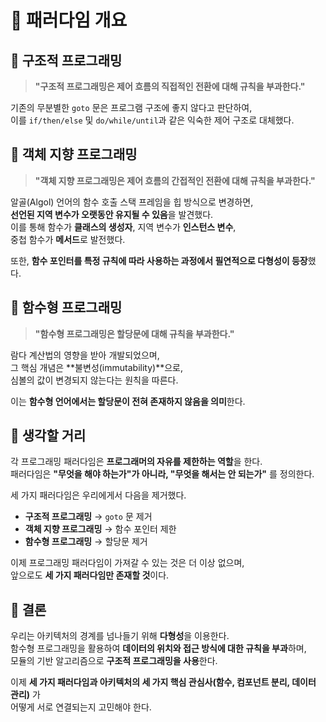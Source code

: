 # 📕 패러다임 개요

## 📗 구조적 프로그래밍

> **"구조적 프로그래밍은 제어 흐름의 직접적인 전환에 대해 규칙을 부과한다."**

기존의 무분별한 `goto` 문은 프로그램 구조에 좋지 않다고 판단하여,  
이를 `if/then/else` 및 `do/while/until`과 같은 익숙한 제어 구조로 대체했다.

## 📗 객체 지향 프로그래밍

> **"객체 지향 프로그래밍은 제어 흐름의 간접적인 전환에 대해 규칙을 부과한다."**

알골(Algol) 언어의 함수 호출 스택 프레임을 힙 방식으로 변경하면,  
**선언된 지역 변수가 오랫동안 유지될 수 있음**을 발견했다.  
이를 통해 함수가 **클래스의 생성자**, 지역 변수가 **인스턴스 변수**,  
중첩 함수가 **메서드**로 발전했다.  

또한, **함수 포인터를 특정 규칙에 따라 사용하는 과정에서 필연적으로 다형성이 등장**했다.

## 📗 함수형 프로그래밍

> **"함수형 프로그래밍은 할당문에 대해 규칙을 부과한다."**

람다 계산법의 영향을 받아 개발되었으며,  
그 핵심 개념은 **불변성(immutability)**으로,  
심볼의 값이 변경되지 않는다는 원칙을 따른다.  

이는 **함수형 언어에서는 할당문이 전혀 존재하지 않음을 의미**한다.

## 📗 생각할 거리

각 프로그래밍 패러다임은 **프로그래머의 자유를 제한하는 역할**을 한다.  
패러다임은 **"무엇을 해야 하는가"가 아니라, "무엇을 해서는 안 되는가"** 를 정의한다.  

세 가지 패러다임은 우리에게서 다음을 제거했다.
- **구조적 프로그래밍** → `goto` 문 제거  
- **객체 지향 프로그래밍** → 함수 포인터 제한  
- **함수형 프로그래밍** → 할당문 제거  

이제 프로그래밍 패러다임이 가져갈 수 있는 것은 더 이상 없으며,  
앞으로도 **세 가지 패러다임만 존재할 것**이다.

## 📗 결론

우리는 아키텍처의 경계를 넘나들기 위해 **다형성**을 이용한다.  
함수형 프로그래밍을 활용하여 **데이터의 위치와 접근 방식에 대한 규칙을 부과**하며,  
모듈의 기반 알고리즘으로 **구조적 프로그래밍을 사용**한다.  

이제 **세 가지 패러다임과 아키텍처의 세 가지 핵심 관심사(함수, 컴포넌트 분리, 데이터 관리)** 가  
어떻게 서로 연결되는지 고민해야 한다.